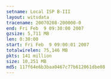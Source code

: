 ```yaml
---
setname: Local ISP B-III
layout: witsdata
tracename: 20070208-200000-0
end: Fri Feb  9 09:30:00 2007
gzsize: 5,711 MB
len: 0:30:00
start: Fri Feb  9 09:00:01 2007
totalwirelen: 75,146 MB
pkts: 141 million
size: 10,251 MB
md5: 117f64e6b3baa0467c77b612061dbe08
---
```

